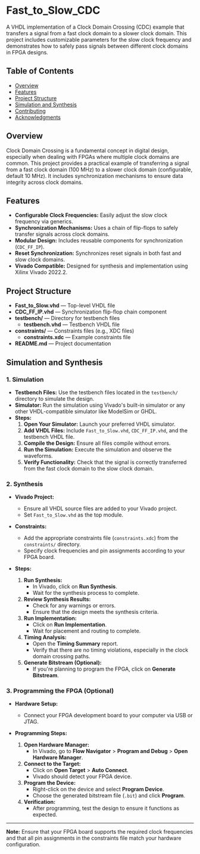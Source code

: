 # Fast_to_Slow_CDC
A VHDL implementation of a Clock Domain Crossing (CDC) example that transfers a signal from a fast clock domain to a slower clock domain. This project includes customizable parameters for the slow clock frequency and demonstrates how to safely pass signals between different clock domains in FPGA designs.

## Table of Contents

- [Overview](#overview)
- [Features](#features)
- [Project Structure](#project-structure)
- [Simulation and Synthesis](#simulation-and-synthesis)
- [Contributing](#contributing)
- [Acknowledgments](#acknowledgments)

## Overview

Clock Domain Crossing is a fundamental concept in digital design, especially when dealing with FPGAs where multiple clock domains are common. This project provides a practical example of transferring a signal from a fast clock domain (100 MHz) to a slower clock domain (configurable, default 10 MHz). It includes synchronization mechanisms to ensure data integrity across clock domains.

<!--
![CDC Diagram](assets/cdc_diagram.png)
*Note: Replace with an actual diagram if available*
-->

## Features

- **Configurable Clock Frequencies:** Easily adjust the slow clock frequency via generics.
- **Synchronization Mechanisms:** Uses a chain of flip-flops to safely transfer signals across clock domains.
- **Modular Design:** Includes reusable components for synchronization (`CDC_FF_IP`).
- **Reset Synchronization:** Synchronizes reset signals in both fast and slow clock domains.
- **Vivado Compatible:** Designed for synthesis and implementation using Xilinx Vivado 2022.2.

## Project Structure
- **Fast_to_Slow.vhd** — Top-level VHDL file
- **CDC_FF_IP.vhd** — Synchronization flip-flop chain component
- **testbench/** — Directory for testbench files
  - **testbench.vhd** — Testbench VHDL file
- **constraints/** — Constraints files (e.g., XDC files)
  - **constraints.xdc** — Example constraints file
- **README.md** — Project documentation

## Simulation and Synthesis

### 1. Simulation

- **Testbench Files:** Use the testbench files located in the `testbench/` directory to simulate the design.
- **Simulator:** Run the simulation using Vivado's built-in simulator or any other VHDL-compatible simulator like ModelSim or GHDL.
- **Steps:**
  1. **Open Your Simulator:** Launch your preferred VHDL simulator.
  2. **Add VHDL Files:** Include `Fast_to_Slow.vhd`, `CDC_FF_IP.vhd`, and the testbench VHDL file.
  3. **Compile the Design:** Ensure all files compile without errors.
  4. **Run the Simulation:** Execute the simulation and observe the waveforms.
  5. **Verify Functionality:** Check that the signal is correctly transferred from the fast clock domain to the slow clock domain.

### 2. Synthesis

- **Vivado Project:**
  - Ensure all VHDL source files are added to your Vivado project.
  - Set `Fast_to_Slow.vhd` as the top module.

- **Constraints:**
  - Add the appropriate constraints file (`constraints.xdc`) from the `constraints/` directory.
  - Specify clock frequencies and pin assignments according to your FPGA board.

- **Steps:**
  1. **Run Synthesis:**
     - In Vivado, click on **Run Synthesis**.
     - Wait for the synthesis process to complete.
  2. **Review Synthesis Results:**
     - Check for any warnings or errors.
     - Ensure that the design meets the synthesis criteria.
  3. **Run Implementation:**
     - Click on **Run Implementation**.
     - Wait for placement and routing to complete.
  4. **Timing Analysis:**
     - Open the **Timing Summary** report.
     - Verify that there are no timing violations, especially in the clock domain crossing paths.
  5. **Generate Bitstream (Optional):**
     - If you're planning to program the FPGA, click on **Generate Bitstream**.

### 3. Programming the FPGA (Optional)

- **Hardware Setup:**
  - Connect your FPGA development board to your computer via USB or JTAG.

- **Programming Steps:**
  1. **Open Hardware Manager:**
     - In Vivado, go to **Flow Navigator** > **Program and Debug** > **Open Hardware Manager**.
  2. **Connect to the Target:**
     - Click on **Open Target** > **Auto Connect**.
     - Vivado should detect your FPGA device.
  3. **Program the Device:**
     - Right-click on the device and select **Program Device**.
     - Choose the generated bitstream file (`.bit`) and click **Program**.
  4. **Verification:**
     - After programming, test the design to ensure it functions as expected.

---

**Note:** Ensure that your FPGA board supports the required clock frequencies and that all pin assignments in the constraints file match your hardware configuration.





